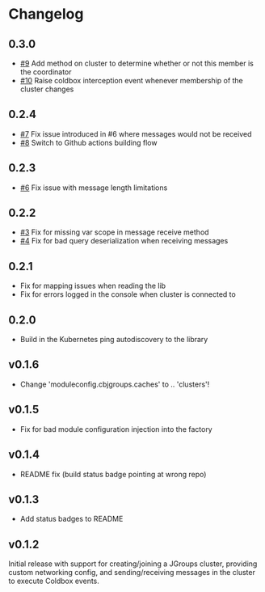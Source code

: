 # Changelog

## 0.3.0

* [#9](https://github.com/pixl8/cbjgroups/issues/9) Add method on cluster to determine whether or not this member is the coordinator
* [#10](https://github.com/pixl8/cbjgroups/issues/10) Raise coldbox interception event whenever membership of the cluster changes

## 0.2.4

* [#7](https://github.com/pixl8/cbjgroups/issues/7) Fix issue introduced in #6 where messages would not be received
* [#8](https://github.com/pixl8/cbjgroups/issues/8) Switch to Github actions building flow

## 0.2.3

* [#6](https://github.com/pixl8/cbjgroups/issues/6) Fix issue with message length limitations

## 0.2.2

* [#3](https://github.com/pixl8/cbjgroups/issues/3) Fix for missing var scope in message receive method
* [#4](https://github.com/pixl8/cbjgroups/issues/4) Fix for bad query deserialization when receiving messages

## 0.2.1

* Fix for mapping issues when reading the lib
* Fix for errors logged in the console when cluster is connected to

## 0.2.0

* Build in the Kubernetes ping autodiscovery to the library

## v0.1.6

* Change 'moduleconfig.cbjgroups.caches' to .. 'clusters'!

## v0.1.5

* Fix for bad module configuration injection into the factory

## v0.1.4

* README fix (build status badge pointing at wrong repo)

## v0.1.3

* Add status badges to README

## v0.1.2

Initial release with support for creating/joining a JGroups cluster, providing custom networking config, and sending/receiving messages in the cluster to execute Coldbox events.
